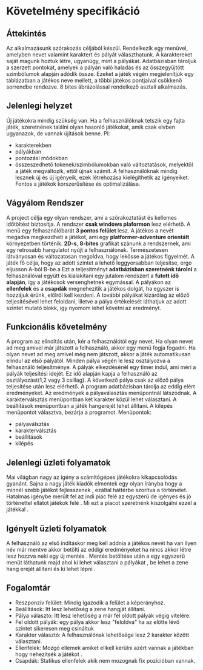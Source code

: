 # Követelmény specifikáció

## Áttekintés
Az alkalmazásunk szórakozás céljából készül. Rendelkezik egy menüvel, amelyben nevet valamint karaktert és pályát választhatunk. A karaktereket saját magunk hoztuk létre, ugyanúgy, mint a pályákat. Adatbázisban tároljuk a szerzett pontokat, amelyek a pályán való haladás és az összegyűjtött szimbólumok alapján adódik össze. Ezeket a játék végén megjelenítjük egy táblázatban a játékos neve mellett, a többi játékos pontjaival csökkenő sorrendbe rendezve. 8 bites ábrázolással rendelkező asztali alkalmazás.

## Jelenlegi helyzet
Új játékokra mindig szükség van. Ha a felhasználóknak tetszik egy fajta játék, szeretnének találni olyan hasonló játékokat, amik csak elvben ugyanazok, de vannak újítások benne. Pl:
- karakterekben
- pályákban
- pontozási módokban
- összeszedhető tokenek/szimbólumokban való változtatások, melyektől a játék megváltozik, ettől újnak számít. A felhasználóknak mindig lesznek új és új igényeik, ezek létrehozása kielégíthetik az igényeiket. Fontos a játékok korszerűsítése és optimalizálása.

## Vágyálom Rendszer
A project célja egy olyan rendszer, ami a szórakoztatást és kellemes időtöltést biztosítja.
A rendszer **csak windows plaformon** lesz elérhető. A menü egy felhasználóbarát **3 pontos felület** lesz. A játékos a nevét megadva megkezdheti a játékot, ami egy **platformer-adventure orientált** környezetben történik. **2D-s**, **8-bites** grafikát szánunk a rendszernek, ami egy retrosabb hangulatot nyújt a felhasználónak. Természetesen látványosan és változatosan megoldva, hogy lekösse a játékos figyelmét. A játék fő célja, hogy az adott szintet a lehető leggyorsabban teljesítse, ergo eljusson A-ból B-be.a Ezt a teljesítményt **adatbázisban szeretnénk tárolni** a felhasználóval együtt és kialakítani egy jutalom rendszert a **futott idő alapján**, így a játékosok versenghetnek egymással. A pályákon az **ellenfelek** és a **csapdák** megnehezítik a játékos dolgát, ha egyszer is hozzájuk érünk, előlröl kell kezdeni. A további pályákat kizárólag az előző teljesítésével lehet feloldani, illetve a pálya értékelését láthatjuk az adott szintet mutató blokk, így nyomom lehet követni az eredményt.

## Funkcionális követelmény
A program az elindítás után, kér a felhasználótól egy nevet. Ha olyan nevet ad meg amivel már játszott a felhasználó, akkor egy menü fogja fogadni.
Ha olyan nevet ad meg amivel még nem játszott, akkor a játék automatikusan elindul az első pályától. Minden pálya végén le lesz osztályozva a felhasználó teljesítménye. A pályák elkezdésénél egy timer indul, ami méri a pályák teljesítési idejét. Ez idő alapján kapja a felhasználó az osztályozást(1,2 vagy 3 csillag). A következő pálya csak az előző pálya teljesítése után lesz elérhető.
A program adatbázisban tárolja az eddig elért eredményeket. Az eredmények a pályaválasztás menüpontnál látszódnak.
A karakterválsztás menüpontban két karakter közül lehet választani.
A beállítások menüpontban a játék hangerejét lehet állítani.
A kilépés menüpontot választva, bezárja a programot.
Menüpontok:
- pályaválsztás
- karakterválsztás
- beállítások
- kilépés

## Jelenlegi üzleti folyamatok
Mai világban nagy az igény a számítógépes játékokra kikapcsolódás gyanánt. Sajna a nagy játék kiadók elmentek egy olyan írányba hogy a minnél szebb játékot fejlesszenek , ezáltal háttérbe szorítva a történetet. Hatalmas igénybe merült fel az indi piac felé az egyszerű de igényes és jó történettel ellátot játékok felé . Mi ezt a piacot szeretnénk kiszolgálni ezzel a játékkal .

## Igényelt üzleti folyamatok
A felhasználó az első indításkor meg kell addnia a játékos nevét ha van ilyen név már mentve akkor betölti az eddigi eredményeket ha nincs akkor létre lesz hozzva neki egy új mentés . Mentés betöltése után a egy egyszerű menüt láthatunk majd ahol ki lehet választani a pályákat , be lehet a zene hang erejét állítani és ki lehet lépni .

## Fogalomtár 
- Reszponzív felület: Mindig igazodik a felület a képerányhoz.
- Beállítások: Itt lesz lehetőség a zene hangját állítani. 
- Pálya választó: Itt lesz lehetőség a már fel oldott pályák végig vitelére.
- Fel oldott pályák: egy pálya akkor lesz "feloldva" ha az elötte lévő szintet sikeresen meg csináltuk
- Karakter választó: A felhasználónak lehetősége lesz 2 karakter között választani. 
- Ellenfelek: Mozgó ellemek amiket ellkell kerülni azért vannak a játékban hogy nehezítsék a játékot .
- Csapdák: Statikus ellenfelek akik nem mozognak fix pozícióban vannak.